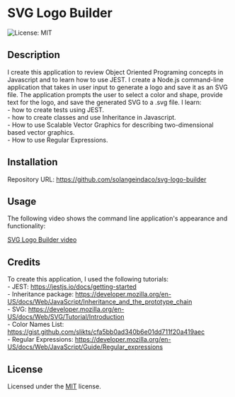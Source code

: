 # SVG Logo Builder

![License: MIT ](https://img.shields.io/badge/License-MIT-yellow.svg)

## Description

I create this application to review Object Oriented Programing concepts in Javascript and to learn how to use JEST. I create a Node.js command-line application that takes in user input to generate a logo and save it as an SVG file. The application prompts the user to select a color and shape, provide text for the logo, and save the generated SVG to a .svg file. 
I learn:  
    - how to create tests using JEST.  
    - how to create classes and use Inheritance in Javascript.   
    - How to use Scalable Vector Graphics for describing two-dimensional based vector graphics.     
    - How to use Regular Expressions.                     

## Installation

Repository URL: https://github.com/solangeindaco/svg-logo-builder   

## Usage

The following video shows the command line application's appearance and functionality:

[SVG Logo Builder video](https://drive.google.com/file/d/1KxUMGlnRR4EkjfI2KPGyeP_HHYTRwrRm/view)


## Credits

To create this application, I used the following tutorials:  
    - JEST: https://jestjs.io/docs/getting-started        
    - Inheritance package: https://developer.mozilla.org/en-US/docs/Web/JavaScript/Inheritance_and_the_prototype_chain         
    - SVG: https://developer.mozilla.org/en-US/docs/Web/SVG/Tutorial/Introduction     
    - Color Names List: https://gist.github.com/slikts/cfa5bb0ad340b6e01dd711f20a419aec       
    - Regular Expressions: https://developer.mozilla.org/en-US/docs/Web/JavaScript/Guide/Regular_expressions                                              

## License

Licensed under the [MIT](LICENSE) license.

